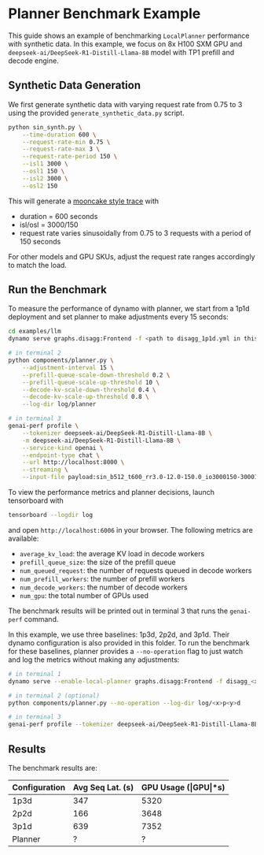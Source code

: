 <!--
SPDX-FileCopyrightText: Copyright (c) 2025 NVIDIA CORPORATION & AFFILIATES. All rights reserved.
SPDX-License-Identifier: Apache-2.0

Licensed under the Apache License, Version 2.0 (the "License");
you may not use this file except in compliance with the License.
You may obtain a copy of the License at

http://www.apache.org/licenses/LICENSE-2.0

Unless required by applicable law or agreed to in writing, software
distributed under the License is distributed on an "AS IS" BASIS,
WITHOUT WARRANTIES OR CONDITIONS OF ANY KIND, either express or implied.
See the License for the specific language governing permissions and
limitations under the License.
-->

# Planner Benchmark Example

This guide shows an example of benchmarking `LocalPlanner` performance with synthetic data. In this example, we focus on 8x H100 SXM GPU and `deepseek-ai/DeepSeek-R1-Distill-Llama-8B` model with TP1 prefill and decode engine.

## Synthetic Data Generation

We first generate synthetic data with varying request rate from 0.75 to 3 using the provided `generate_synthetic_data.py` script.

```bash
python sin_synth.py \
    --time-duration 600 \
    --request-rate-min 0.75 \
    --request-rate-max 3 \
    --request-rate-period 150 \
    --isl1 3000 \
    --osl1 150 \
    --isl2 3000 \
    --osl2 150
```

This will generate a [mooncake style trace](https://github.com/kvcache-ai/Mooncake) with
* duration = 600 seconds
* isl/osl = 3000/150
* request rate varies sinusoidally from 0.75 to 3 requests with a period of 150 seconds

For other models and GPU SKUs, adjust the request rate ranges accordingly to match the load.

## Run the Benchmark

To measure the performance of dynamo with planner, we start from a 1p1d deployment and set planner to make adjustments every 15 seconds:

```bash
cd examples/llm
dynamo serve graphs.disagg:Frontend -f <path to disagg_1p1d.yml in this folder> --enable-local-planner

# in terminal 2
python components/planner.py \
    --adjustment-interval 15 \
    --prefill-queue-scale-down-threshold 0.2 \
    --prefill-queue-scale-up-threshold 10 \
    --decode-kv-scale-down-threshold 0.4 \
    --decode-kv-scale-up-threshold 0.8 \
    --log-dir log/planner

# in terminal 3
genai-perf profile \
    --tokenizer deepseek-ai/DeepSeek-R1-Distill-Llama-8B \
    -m deepseek-ai/DeepSeek-R1-Distill-Llama-8B \
    --service-kind openai \
    --endpoint-type chat \
    --url http://localhost:8000 \
    --streaming \
    --input-file payload:sin_b512_t600_rr3.0-12.0-150.0_io3000150-3000150-0.2-0.8-10.jsonl
```

To view the performance metrics and planner decisions, launch tensorboard with

```bash
tensorboard --logdir log
```

and open `http://localhost:6006` in your browser. The following metrics are available:

* `average_kv_load`: the average KV load in decode workers
* `prefill_queue_size`: the size of the prefill queue
* `num_queued_request`: the number of requests queued in decode workers
* `num_prefill_workers`: the number of prefill workers
* `num_decode_workers`: the number of decode workers
* `num_gpu`: the total number of GPUs used

The benchmark results will be printed out in terminal 3 that runs the `genai-perf` command.

In this example, we use three baselines: 1p3d, 2p2d, and 3p1d. Their dynamo configuration is also provided in this folder. To run the benchmark for these baselines, planner provides a `--no-operation` flag to just watch and log the metrics without making any adjustments:

```bash
# in terminal 1
dynamo serve --enable-local-planner graphs.disagg:Frontend -f disagg_<x>p<y>d.yml

# in terminal 2 (optional)
python components/planner.py --no-operation --log-dir log/<x>p<y>d

# in terminal 3
genai-perf profile --tokenizer deepseek-ai/DeepSeek-R1-Distill-Llama-8B -m deepseek-ai/DeepSeek-R1-Distill-Llama-8B --service-kind openai --endpoint-type chat --url http://localhost:8000 --streaming --input-file payload:sin_b512_t600_rr3.0-12.0-150.0_io3000150-3000150-0.2-0.8-10.jsonl
```

## Results

The benchmark results are:

| Configuration | Avg Seq Lat. (s)  | GPU Usage (\|GPU\|*s) |
|---------------|-------------------|------------------|
| 1p3d          | 347            | 5320           |
| 2p2d          | 166            | 3648           |
| 3p1d          | 639            | 7352           |
| Planner       | ?              | ?              |

<add tensorboard screenshot and some text explaining the results here>